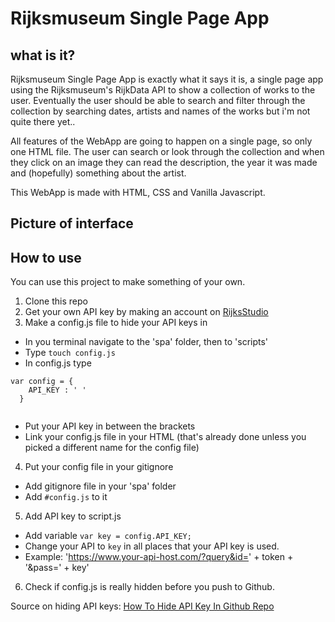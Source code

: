 # Rijksmuseum Single Page App


## what is it?
Rijksmuseum Single Page App is exactly what it says it is, a single page app using the Rijksmuseum's RijkData API to show a collection of works to the user. Eventually the user should be able to search and filter through the collection by searching dates, artists and names of the works but i'm not quite there yet.. 

All features of the WebApp are going to happen on a single page, so only one HTML file. The user can search or look through the collection and when they click on an image they can read the description, the year it was made and (hopefully) something about the artist.

This WebApp is made with HTML, CSS and Vanilla Javascript.

## Picture of interface 

## How to use
You can use this project to make something of your own.

1. Clone this repo
2. Get your own API key by making an account on [RijksStudio](https://www.example.com)
3. Make a config.js file to hide your API keys in

- In you terminal navigate to the 'spa' folder, then to 'scripts'
- Type `touch config.js`
- In config.js type 
```
var config = {
    API_KEY : ' '
  }
  
  ```
- Put your API key in between the brackets
- Link your config.js file in your HTML (that's already done unless you picked a different name for the config file)

4. Put your config file in your gitignore

- Add gitignore file in your 'spa' folder
- Add `#config.js` to it

5. Add API key to script.js
- Add variable `var key = config.API_KEY;`
- Change your API to `key` in all places that your API key is used.
- Example: 'https://www.your-api-host.com/?query&id=' + token + '&pass=' + key'

6. Check if config.js is really hidden before you push to Github.

Source on hiding API keys: [How To Hide API Key In Github Repo](https://dev.to/ptprashanttripathi/how-to-hide-api-key-in-github-repo-2ik9)



## 
